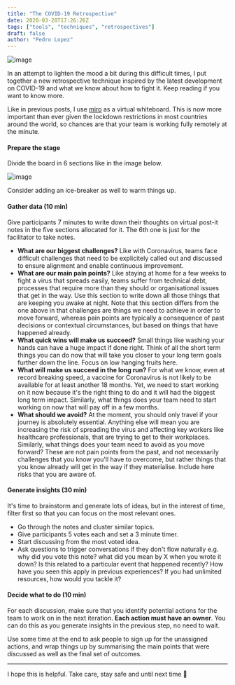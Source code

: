 ```yaml
---
title: "The COVID-19 Retrospective"
date: 2020-03-28T17:26:26Z
tags: ["tools", "techniques", "retrospectives"]
draft: false
author: "Pedro Lopez"
---
```


![image](/images/the-covid-19-retrospective.jpg)

In an attempt to lighten the mood a bit during this difficult times, I put together a new retrospective technique inspired by the latest development on COVID-19 and what we know about how to fight it. Keep reading if you want to know more.

<!--more-->

Like in previous posts, I use [miro](https://miro.com) as a virtual whiteboard. This is now more important than ever given the lockdown restrictions in most countries around the world, so chances are that your team is working fully remotely at the minute.

#### Prepare the stage

Divide the board in 6 sections like in the image below.

![image](/images/the-covid-19-retrospective-2.jpg)

Consider adding an ice-breaker as well to warm things up.

#### Gather data (10 min)

Give participants 7 minutes to write down their thoughts on virtual post-it notes in the five sections allocated for it. The 6th one is just for the facilitator to take notes.

- **What are our biggest challenges?** Like with Coronavirus, teams face difficult challenges that need to be explicitely called out and discussed to ensure alignment and enable continuous improvement.
- **What are our main pain points?** Like staying at home for a few weeks to fight a virus that spreads easily, teams suffer from technical debt, processes that require more than they should or organisational issues that get in the way. Use this section to write down all those things that are keeping you awake at night. Note that this section differs from the one above in that challenges are things we need to achieve in order to move forward, whereas pain points are typically a consequence of past decisions or contextual circumstances, but based on things that have happened already.
- **What quick wins will make us succeed?** Small things like washing your hands can have a huge impact if done right. Think of all the short term things you can do now that will take you closer to your long term goals further down the line. Focus on low hanging fruits here.
- **What will make us succeed in the long run?** For what we know, even at record breaking speed, a vaccine for Coronavirus is not likely to be available for at least another 18 months. Yet, we need to start working on it now because it's the right thing to do and it will had the biggest long term impact. Similarly, what things does your team need to start working on now that will pay off in a few months.
- **What should we avoid?** At the moment, you should only travel if your journey is absolutely essential. Anything else will mean you are increasing the risk of spreading the virus and affecting key workers like healthcare professionals, that are trying to get to their workplaces. Similarly, what things does your team need to avoid as you move forward? These are not pain points from the past, and not necessarily challenges that you know you'll have to overcome, but rather things that you know already will get in the way if they materialise. Include here risks that you are aware of.

#### Generate insights (30 min)

It's time to brainstorm and generate lots of ideas, but in the interest of time, filter first so that you can focus on the most relevant ones.

- Go through the notes and cluster similar topics.
- Give participants 5 votes each and set a 3 minute timer.
- Start discussing from the most voted idea.
- Ask questions to trigger conversations if they don't flow naturally e.g. why did you vote this note? what did you mean by X when you wrote it down? Is this related to a particular event that happened recently? How have you seen this apply in previous experiences? If you had unlimited resources, how would you tackle it?

#### Decide what to do (10 min)

For each discussion, make sure that you identify potential actions for the team to work on in the next iteration. **Each action must have an owner**. You can do this as you generate insights in the previous step, no need to wait.

Use some time at the end to ask people to sign up for the unassigned actions, and wrap things up by summarising the main points that were discussed as well as the final set of outcomes.

--- 

I hope this is helpful. Take care, stay safe and until next time 👋